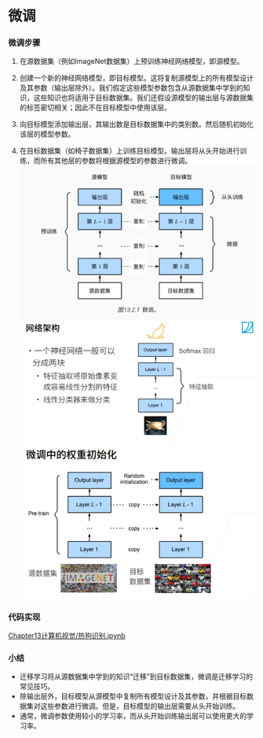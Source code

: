 # 微调

### 微调步骤
1. 在源数据集（例如ImageNet数据集）上预训练神经网络模型，即源模型。

2. 创建一个新的神经网络模型，即目标模型。这将复制源模型上的所有模型设计及其参数（输出层除外）。我们假定这些模型参数包含从源数据集中学到的知识，这些知识也将适用于目标数据集。我们还假设源模型的输出层与源数据集的标签密切相关；因此不在目标模型中使用该层。

3. 向目标模型添加输出层，其输出数是目标数据集中的类别数。然后随机初始化该层的模型参数。

4. 在目标数据集（如椅子数据集）上训练目标模型。输出层将从头开始进行训练，而所有其他层的参数将根据源模型的参数进行微调。
![](.微调_images/4432c4f1.png)
![](.微调_images/35b38e73.png)
![](.微调_images/aa5a25e3.png)

### 代码实现
[Chapter13计算机视觉/热狗识别.ipynb](Chapter13计算机视觉/热狗识别.ipynb)

### 小结
* 迁移学习将从源数据集中学到的知识“迁移”到目标数据集，微调是迁移学习的常见技巧。
* 除输出层外，目标模型从源模型中复制所有模型设计及其参数，并根据目标数据集对这些参数进行微调。但是，目标模型的输出层需要从头开始训练。
* 通常，微调参数使用较小的学习率，而从头开始训练输出层可以使用更大的学习率。